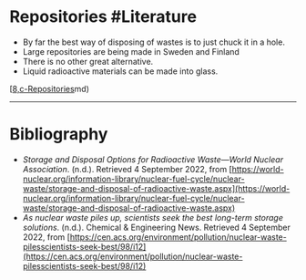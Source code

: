# Repositories #Literature 
- By far the best way of disposing of wastes is to just chuck it in a hole.
- Large repositories are being made in Sweden and Finland
- There is no other great alternative.
- Liquid radioactive materials can be made into glass.

[[8,c-Repositories](8,c-Repositories.md)md)

---
# Bibliography
- _Storage and Disposal Options for Radioactive Waste—World Nuclear Association_. (n.d.). Retrieved 4 September 2022, from [https://world-nuclear.org/information-library/nuclear-fuel-cycle/nuclear-waste/storage-and-disposal-of-radioactive-waste.aspx](https://world-nuclear.org/information-library/nuclear-fuel-cycle/nuclear-waste/storage-and-disposal-of-radioactive-waste.aspx)
- _As nuclear waste piles up, scientists seek the best long-term storage solutions_. (n.d.). Chemical & Engineering News. Retrieved 4 September 2022, from [https://cen.acs.org/environment/pollution/nuclear-waste-pilesscientists-seek-best/98/i12](https://cen.acs.org/environment/pollution/nuclear-waste-pilesscientists-seek-best/98/i12)